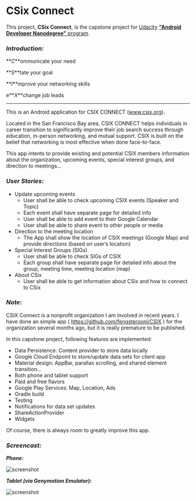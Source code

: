 CSix Connect
=============

This project, **CSix Connect**, is the capstone project for [Udacity](www.udacity.com) [**"Android Developer Nanodegree"** program](https://www.udacity.com/course/android-developer-nanodegree--nd801).

### **_Introduction:_**

**_C_**ommunicate your need

**_S_**tate your goal

**_I_**mprove your networking skills

e**_X_**change job leads
***

This is an Android application for CSIX CONNECT (www.csix.org).

Located in the San Francisco Bay area, CSIX CONNECT helps individuals in career transition to significantly improve their job search success through education, in-person networking, and mutual support. CSIX is built on the belief that networking is most effective when done face-to-face.

This app intents to provide existing and potential CSIX members information about the organization, upcoming events, special interest groups, and direction to meetings...

### **_User Stories:_**

* Update upcoming events
  * User shall be able to check upcoming CSIX events (Speaker and Topic)
  * Each event shall have separate page for detailed info
  * User shall be able to add event to their Google Calendar
  * User shall be able to share event to other people or media
* Direction to the meeting location
  * The App shall show the location of CSIX meetings (Google Map) and provide
directions (based on user’s location)
* Special Interest Groups (SIGs)
  * User shall be able to check SIGs of CSIX
  * Each group shall have separate page for detailed info about the group, meeting time, meeting location (map)
* About CSix
    * User shall be able to get information about CSix and how to connect to CSix

### **_Note:_**

CSIX Connect is a nonprofit organization I am involved in recent years. I have done an simple app ( https://github.com/fengsterooni/CSIX ) for the organization several months ago, but it is really premature to be published.

In this capstone project, following features are implemented:

* Data Persistence: Content provider to store data locally
* Google Cloud Endpoint to store/update data sets for client app
* Material design: AppBar, parallax scrolling, and shared element transition...
* Both phone and tablet support
* Paid and free flavors
* Google Play Services: Map, Location, Ads
* Gradle build
* Testing
* Notifications for data set updates
* ShareActionProvider
* Widgets

Of course, there is always room to greatly improve this app.

### **_Screencast:_**

**_Phone:_**

![screenshot](https://github.com/fengsterooni/Udacity-Android-Capstone/blob/master/csix.gif)

**_Tablet (via Genymotion Emulator):_**

![screenshot](https://github.com/fengsterooni/Udacity-Android-Capstone/blob/master/tablet.gif)
